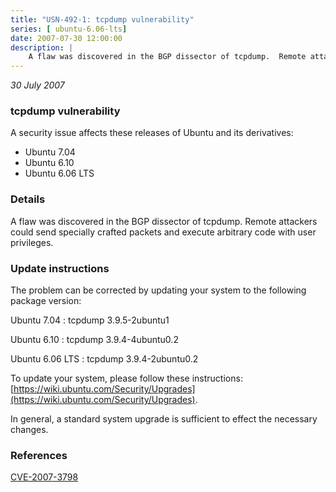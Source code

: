 ```yaml
---
title: "USN-492-1: tcpdump vulnerability"
series: [ ubuntu-6.06-lts]
date: 2007-07-30 12:00:00
description: |
    A flaw was discovered in the BGP dissector of tcpdump.  Remote attackers could send specially crafted packets and execute arbitrary code with user privileges.
--- 
```

 
 

*30 July 2007*

### tcpdump vulnerability

A security issue affects these releases of Ubuntu and its derivatives:

* Ubuntu 7.04
* Ubuntu 6.10
* Ubuntu 6.06 LTS

### Details

A flaw was discovered in the BGP dissector of tcpdump. Remote attackers could send specially crafted packets and execute arbitrary code with user privileges.

### Update instructions

The problem can be corrected by updating your system to the following package version:

Ubuntu 7.04
 : tcpdump <span>3.9.5-2ubuntu1</span>

Ubuntu 6.10
 : tcpdump <span>3.9.4-4ubuntu0.2</span>

Ubuntu 6.06 LTS
 : tcpdump <span>3.9.4-2ubuntu0.2</span>

To update your system, please follow these instructions: [https://wiki.ubuntu.com/Security/Upgrades](https://wiki.ubuntu.com/Security/Upgrades).

In general, a standard system upgrade is sufficient to effect the necessary changes.

### References

 
 [CVE-2007-3798](http://people.ubuntu.com/~ubuntu-security/cve/CVE-2007-3798)
 

